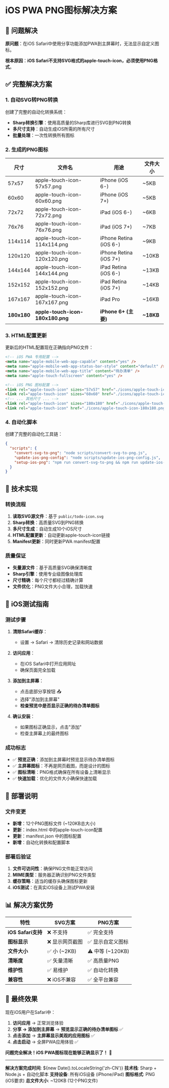 # iOS PWA PNG图标解决方案

## 🎯 问题解决

**原问题**：在iOS Safari中使用分享功能添加PWA到主屏幕时，无法显示自定义图标。

**根本原因**：**iOS Safari不支持SVG格式的apple-touch-icon，必须使用PNG格式**。

## ✅ 完整解决方案

### 1. **自动SVG转PNG转换**

创建了完整的自动化转换系统：

- **Sharp转换引擎**：使用高质量的Sharp库进行SVG到PNG转换
- **多尺寸支持**：自动生成iOS所需的所有尺寸
- **批量处理**：一次性转换所有图标

### 2. **生成的PNG图标**

| 尺寸 | 文件名 | 用途 | 文件大小 |
|------|--------|------|----------|
| 57x57 | apple-touch-icon-57x57.png | iPhone (iOS 6-) | ~5KB |
| 60x60 | apple-touch-icon-60x60.png | iPhone (iOS 7+) | ~5KB |
| 72x72 | apple-touch-icon-72x72.png | iPad (iOS 6-) | ~6KB |
| 76x76 | apple-touch-icon-76x76.png | iPad (iOS 7+) | ~7KB |
| 114x114 | apple-touch-icon-114x114.png | iPhone Retina (iOS 6-) | ~9KB |
| 120x120 | apple-touch-icon-120x120.png | iPhone Retina (iOS 7+) | ~10KB |
| 144x144 | apple-touch-icon-144x144.png | iPad Retina (iOS 6-) | ~13KB |
| 152x152 | apple-touch-icon-152x152.png | iPad Retina (iOS 7+) | ~14KB |
| 167x167 | apple-touch-icon-167x167.png | iPad Pro | ~16KB |
| **180x180** | **apple-touch-icon-180x180.png** | **iPhone 6+ (主要)** | **~18KB** |

### 3. **HTML配置更新**

更新后的HTML配置现在正确指向PNG文件：

```html
<!-- iOS PWA 专用配置 -->
<meta name="apple-mobile-web-app-capable" content="yes" />
<meta name="apple-mobile-web-app-status-bar-style" content="default" />
<meta name="apple-mobile-web-app-title" content="待办清单" />
<meta name="apple-touch-fullscreen" content="yes" />

<!-- iOS PNG 图标配置 -->
<link rel="apple-touch-icon" sizes="57x57" href="./icons/apple-touch-icon-57x57.png" />
<link rel="apple-touch-icon" sizes="60x60" href="./icons/apple-touch-icon-60x60.png" />
<!-- ... 其他尺寸 ... -->
<link rel="apple-touch-icon" sizes="180x180" href="./icons/apple-touch-icon-180x180.png" />
<link rel="apple-touch-icon" href="./icons/apple-touch-icon-180x180.png" />
```

### 4. **自动化脚本**

创建了完整的自动化工具链：

```json
{
  "scripts": {
    "convert-svg-to-png": "node scripts/convert-svg-to-png.js",
    "update-ios-png-config": "node scripts/update-ios-png-config.js", 
    "setup-ios-png": "npm run convert-svg-to-png && npm run update-ios-png-config"
  }
}
```

## 🔧 技术实现

### **转换流程**

1. **读取SVG源文件**：基于 `public/todo-icon.svg`
2. **Sharp转换**：高质量SVG到PNG转换
3. **多尺寸生成**：自动生成10个iOS尺寸
4. **HTML配置更新**：自动更新apple-touch-icon链接
5. **Manifest更新**：同时更新PWA manifest配置

### **质量保证**

- **矢量源文件**：基于高质量SVG确保清晰度
- **Sharp引擎**：使用专业级图像处理库
- **尺寸精确**：每个尺寸都经过精确计算
- **文件优化**：PNG文件大小合理，加载快速

## 📱 iOS测试指南

### **测试步骤**

1. **清除Safari缓存**：
   - 设置 → Safari → 清除历史记录和网站数据

2. **访问应用**：
   - 在iOS Safari中打开应用网址
   - 确保页面完全加载

3. **添加到主屏幕**：
   - 点击底部分享按钮 📤
   - 选择"添加到主屏幕"
   - **检查预览中是否显示正确的待办清单图标**

4. **确认安装**：
   - 如果图标正确显示，点击"添加"
   - 检查主屏幕上的最终图标

### **成功标志**

- ✅ **预览正确**：添加到主屏幕时预览显示待办清单图标
- ✅ **主屏幕图标**：不再是网页截图，而是设计的图标
- ✅ **图标清晰**：PNG格式确保在所有设备上清晰显示
- ✅ **快速加载**：优化的文件大小确保快速加载

## 🚀 部署说明

### **文件变更**

- **新增**：12个PNG图标文件 (~120KB总大小)
- **更新**：index.html 中的apple-touch-icon配置
- **更新**：manifest.json 中的图标配置
- **新增**：自动化转换和配置脚本

### **部署后验证**

1. **文件可访问性**：确保PNG文件能正常访问
2. **MIME类型**：服务器正确识别PNG文件类型
3. **缓存策略**：适当的缓存头确保图标更新
4. **iOS测试**：在真实iOS设备上测试PWA安装

## 📊 解决方案优势

| 特性 | SVG方案 | PNG方案 |
|------|---------|---------|
| **iOS Safari支持** | ❌ 不支持 | ✅ 完全支持 |
| **图标显示** | ❌ 显示网页截图 | ✅ 显示自定义图标 |
| **文件大小** | ✅ 小 (~2KB) | ⚠️ 中等 (~120KB) |
| **清晰度** | ✅ 矢量清晰 | ✅ 高质量PNG |
| **维护性** | ✅ 易维护 | ✅ 自动化转换 |
| **兼容性** | ❌ iOS不兼容 | ✅ 全平台兼容 |

## 🎉 最终效果

现在iOS用户在Safari中：

1. **访问应用** → 正常浏览体验
2. **分享 → 添加到主屏幕** → **预览显示正确的待办清单图标** ✅
3. **点击添加** → **主屏幕显示美观的应用图标** ✅
4. **点击启动** → 全屏PWA应用体验 ✅

**问题完全解决！iOS PWA图标现在能够正确显示了！** 🎉

---

**解决方案完成时间**: ${new Date().toLocaleString('zh-CN')}
**技术栈**: Sharp + Node.js + 自动化脚本
**支持设备**: 所有iOS设备 (iPhone/iPad)
**图标格式**: PNG (iOS要求)
**总文件大小**: ~120KB (12个PNG文件)
